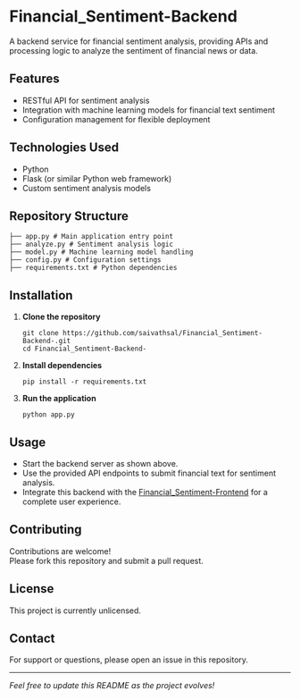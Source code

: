 # Financial_Sentiment-Backend

A backend service for financial sentiment analysis, providing APIs and processing logic to analyze the sentiment of financial news or data.

## Features

- RESTful API for sentiment analysis
- Integration with machine learning models for financial text sentiment
- Configuration management for flexible deployment

## Technologies Used

- Python
- Flask (or similar Python web framework)
- Custom sentiment analysis models

## Repository Structure
```
├── app.py # Main application entry point
├── analyze.py # Sentiment analysis logic
├── model.py # Machine learning model handling
├── config.py # Configuration settings
├── requirements.txt # Python dependencies
```

## Installation

1. **Clone the repository**
    ```
    git clone https://github.com/saivathsal/Financial_Sentiment-Backend-.git
    cd Financial_Sentiment-Backend-
    ```

2. **Install dependencies**
    ```
    pip install -r requirements.txt
    ```

3. **Run the application**
    ```
    python app.py
    ```

## Usage

- Start the backend server as shown above.
- Use the provided API endpoints to submit financial text for sentiment analysis.
- Integrate this backend with the [Financial_Sentiment-Frontend](https://github.com/saivathsal/Financial_Sentiment-Frontend-) for a complete user experience.

## Contributing

Contributions are welcome!  
Please fork this repository and submit a pull request.

## License

This project is currently unlicensed.

## Contact

For support or questions, please open an issue in this repository.

---

*Feel free to update this README as the project evolves!*
